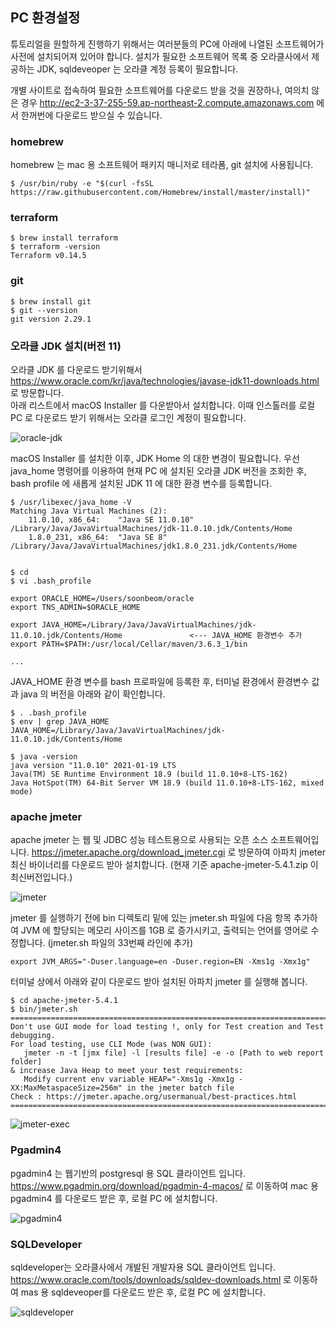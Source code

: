 
## PC 환경설정 ##

튜토리얼을 원할하게 진행하기 위해서는 여러분들의 PC에 아래에 나열된 소프트웨어가 사전에 설치되어져 있어야 합니다. 설치가 필요한 소프트웨어 목록 중 오라클사에서 제공하는 JDK, sqldeveoper 는 오라클 계정 등록이 필요합니다. 

개별 사이트로 접속하여 필요한 소프트웨어를 다운로드 받을 것을 권장하나, 여의치 않은 경우 http://ec2-3-37-255-59.ap-northeast-2.compute.amazonaws.com 에서 한꺼번에 다운로드 받으실 수 있습니다. 


### homebrew ###

homebrew 는 mac 용 소프트웨어 패키지 매니저로 테라폼, git 설치에 사용됩니다.
```
$ /usr/bin/ruby -e "$(curl -fsSL https://raw.githubusercontent.com/Homebrew/install/master/install)"
```

### terraform ###

```
$ brew install terraform
$ terraform -version
Terraform v0.14.5
```

### git ###

```
$ brew install git
$ git --version
git version 2.29.1
```

### 오라클 JDK 설치(버전 11) ###

오라클 JDK 를 다운로드 받기위해서 https://www.oracle.com/kr/java/technologies/javase-jdk11-downloads.html 로 방문합니다.  
아래 리스트에서 macOS Installer 를 다운받아서 설치합니다. 이때 인스톨러를 로컬 PC 로 다운로드 받기 위해서는 오라클 로그인 계정이 필요합니다. 

![oracle-jdk](https://github.com/gnosia93/postgres-terraform/blob/main/prepare/images/oracle-jdk11.png)

macOS Installer 를 설치한 이후, JDK Home 의 대한 변경이 필요합니다. 우선 java_home 명령어를 이용하여 현재 PC 에 설치된 오라클 JDK 버전을 조회한 후, bash profile 에 새롭게 설치된 JDK 11 에 대한 환경 변수를 등록합니다. 

```
$ /usr/libexec/java_home -V
Matching Java Virtual Machines (2):
    11.0.10, x86_64:	"Java SE 11.0.10"	/Library/Java/JavaVirtualMachines/jdk-11.0.10.jdk/Contents/Home
    1.8.0_231, x86_64:	"Java SE 8"	/Library/Java/JavaVirtualMachines/jdk1.8.0_231.jdk/Contents/Home


$ cd 
$ vi .bash_profile

export ORACLE_HOME=/Users/soonbeom/oracle
export TNS_ADMIN=$ORACLE_HOME

export JAVA_HOME=/Library/Java/JavaVirtualMachines/jdk-11.0.10.jdk/Contents/Home               <--- JAVA_HOME 환경변수 추가
export PATH=$PATH:/usr/local/Cellar/maven/3.6.3_1/bin

...
```

JAVA_HOME 환경 변수를 bash 프로파일에 등록한 후, 터미널 환경에서 환경변수 값과 java 의 버전을 아래와 같이 확인합니다. 
```
$ . .bash_profile
$ env | grep JAVA_HOME
JAVA_HOME=/Library/Java/JavaVirtualMachines/jdk-11.0.10.jdk/Contents/Home

$ java -version
java version "11.0.10" 2021-01-19 LTS
Java(TM) SE Runtime Environment 18.9 (build 11.0.10+8-LTS-162)
Java HotSpot(TM) 64-Bit Server VM 18.9 (build 11.0.10+8-LTS-162, mixed mode)
```

### apache jmeter ###

apache jmeter 는 웹 및 JDBC 성능 테스트용으로 사용되는 오픈 소스 소프트웨어입니다.
https://jmeter.apache.org/download_jmeter.cgi 로 방문하여 아파치 jmeter 최신 바이너리를 다운로드 받아 설치합니다. (현재 기준 apache-jmeter-5.4.1.zip 이 최신버전입니다.)

![jmeter](https://github.com/gnosia93/postgres-terraform/blob/main/prepare/images/apache-jmeter.png)


jmeter 를 실행하기 전에 bin 디렉토리 밑에 있는 jmeter.sh 파일에 다음 항목 추가하여 JVM 에 할당되는 메모리 사이즈를 1GB 로 증가시키고, 출력되는 언어를 영어로 수정합니다. (jmeter.sh 파일의 33번째 라인에 추가) 
```
export JVM_ARGS="-Duser.language=en -Duser.region=EN -Xms1g -Xmx1g"
```

터미널 상에서 아래와 같이 다운로드 받아 설치된 아파치 jmeter 를 실행해 봅니다. 
```
$ cd apache-jmeter-5.4.1
$ bin/jmeter.sh 
================================================================================
Don't use GUI mode for load testing !, only for Test creation and Test debugging.
For load testing, use CLI Mode (was NON GUI):
   jmeter -n -t [jmx file] -l [results file] -e -o [Path to web report folder]
& increase Java Heap to meet your test requirements:
   Modify current env variable HEAP="-Xms1g -Xmx1g -XX:MaxMetaspaceSize=256m" in the jmeter batch file
Check : https://jmeter.apache.org/usermanual/best-practices.html
================================================================================
```

![jmeter-exec](https://github.com/gnosia93/postgres-terraform/blob/main/prepare/images/apache-jmeter-exec.png)


### Pgadmin4 ###

pgadmin4 는 웹기반의 postgresql 용 SQL 클라이언트 입니다. 
https://www.pgadmin.org/download/pgadmin-4-macos/ 로 이동하여 mac 용 pgadmin4 를 다운로드 받은 후, 로컬 PC 에 설치합니다. 

![pgadmin4](https://github.com/gnosia93/postgres-terraform/blob/main/prepare/images/pgadmin4.png)


### SQLDeveloper ###

sqldeveloper는 오라클사에서 개발된 개발자용 SQL 클라이언트 입니다. 
https://www.oracle.com/tools/downloads/sqldev-downloads.html 로 이동하여 mas 용 sqldeveoper를 다운로드 받은 후, 로컬 PC 에 설치합니다. 

![sqldeveloper](https://github.com/gnosia93/postgres-terraform/blob/main/prepare/images/sqldeveloper.png)



